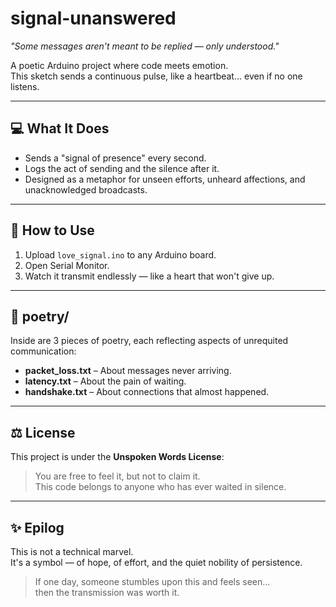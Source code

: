 # signal-unanswered

_"Some messages aren't meant to be replied — only understood."_

A poetic Arduino project where code meets emotion.  
This sketch sends a continuous pulse, like a heartbeat... even if no one listens.

---

## 💻 What It Does

- Sends a "signal of presence" every second.
- Logs the act of sending and the silence after it.
- Designed as a metaphor for unseen efforts, unheard affections, and unacknowledged broadcasts.

---

## 🔧 How to Use

1. Upload `love_signal.ino` to any Arduino board.
2. Open Serial Monitor.
3. Watch it transmit endlessly — like a heart that won't give up.

---

## 📂 poetry/

Inside are 3 pieces of poetry, each reflecting aspects of unrequited communication:

- **packet_loss.txt** – About messages never arriving.
- **latency.txt** – About the pain of waiting.
- **handshake.txt** – About connections that almost happened.

---

## ⚖️ License

This project is under the **Unspoken Words License**:
> You are free to feel it, but not to claim it.  
> This code belongs to anyone who has ever waited in silence.

---

## ✨ Epilog

This is not a technical marvel.  
It's a symbol — of hope, of effort, and the quiet nobility of persistence.

> If one day, someone stumbles upon this and feels seen...  
> then the transmission was worth it.
